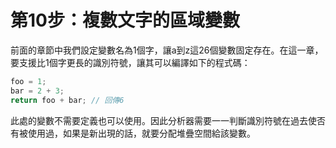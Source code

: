 # 第10步：複數文字的區域變數

前面的章節中我們設定變數名為1個字，讓a到z這26個變數固定存在。在這一章，要支援比1個字更長的識別符號，讓其可以編譯如下的程式碼：

```c
foo = 1;
bar = 2 + 3;
return foo + bar; // 回傳6
```

此處的變數不需要定義也可以使用。因此分析器需要一一判斷識別符號在過去使否有被使用過，如果是新出現的話，就要分配堆疊空間給該變數。

